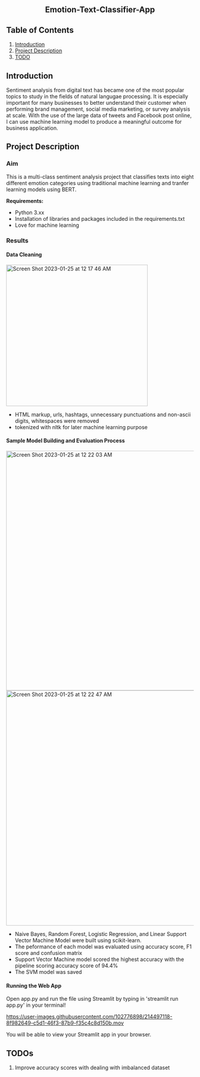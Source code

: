 <center><h2>Emotion-Text-Classifier-App</h2></center>

<h2>Table of Contents </h2>

1. <a href="#introduction">Introduction</a> 
2. <a href="#project">Project Description</a> 
3. <a href="#todo">TODO</a> 
  
<h2 id="introduction">Introduction </h2>
<p>Sentiment analysis from digital text has became one of the most popular topics to study in the fields of natural langugae processing. It is especially important for many businesses to better understand their customer when performing brand management, social media marketing, or survey analysis at scale. With the use of the large data of tweets and Facebook post online, I can use machine learning model to produce a meaningful outcome for business application.<p>

<h2 id="project">Project Description </h2>

### Aim
This is a multi-class sentiment analysis project that classifies texts into eight different emotion categories using traditional machine learning and tranfer learning models using BERT.

**Requirements:** 
- Python 3.xx
- Installation of libraries and packages included in the requirements.txt
- Love for machine learning

### Results

#### Data Cleaning 
<img width="380" alt="Screen Shot 2023-01-25 at 12 17 46 AM" src="https://user-images.githubusercontent.com/102776898/214494068-00ae1419-f718-4595-a771-766cb12a64fe.png">

- HTML markup, urls, hashtags, unnecessary punctuations and non-ascii digits, whitespaces were removed 
- tokenized with nltk for later machine learning purpose

#### Sample Model Building and Evaluation Process
<img width="644" alt="Screen Shot 2023-01-25 at 12 22 03 AM" src="https://user-images.githubusercontent.com/102776898/214494661-757b1a99-3413-4f6b-a196-b0700fd18ad7.png">
<img width="632" alt="Screen Shot 2023-01-25 at 12 22 47 AM" src="https://user-images.githubusercontent.com/102776898/214494758-fd16a49b-b3fb-4891-9186-d1606b78dcac.png">

- Naive Bayes, Random Forest, Logistic Regression, and Linear Support Vector Machine Model were built using scikit-learn.
- The peformance of each model was evaluated using accuracy score, F1 score and confusion matrix 
- Support Vector Machine model scored the highest accuracy with the pipeline scoring accuracy score of 94.4%
- The SVM model was saved 

#### Running the Web App
Open app.py and run the file using Streamlit by typing in 'streamlit run app.py' in your terminal!

https://user-images.githubusercontent.com/102776898/214497118-8f982649-c5d1-46f3-87b9-f35c4c8d150b.mov

You will be able to view your Streamlit app in your browser.

<h2 id="todo">TODOs </h2>

1. Improve accuracy scores with dealing with imbalanced dataset
